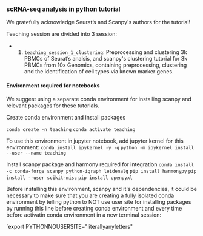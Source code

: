 ### scRNA-seq analysis in python tutorial

We gratefully acknowledge Seurat’s and Scanpy's authors for the tutorial!

Teaching session are divided into 3 session:

* 1. `teaching_session_1_clustering`:  Preprocessing and clustering 3k PBMCs of Seurat’s analsis, and scanpy's clustering tutorial for 3k PBMCs from 10x Genomics, containing preprocessing, clustering and the identification of cell types via known marker genes.

#### Environment required for notebooks

We suggest using a separate conda environment for installing scanpy and relevant packages for these tutorials.

Create conda environment and install packages 

`conda create -n teaching`
`conda activate teaching`

To use this environment in jupyter notebook, add jupyter kernel for this environment:
`conda install ipykernel -y -q`
`python -m ipykernel install --user --name teaching`

Install scanpy package and harmony required for integration
`conda install -c conda-forge scanpy python-igraph leidenalg`
`pip install harmonypy`
`pip install --user scikit-misc`
`pip install openpyxl`

Before installing this environment, scanpy and it's dependencies, it could be necessary to make sure that you are creating a fully isolated conda environment by telling python to NOT use user site for installing packages by running this line before creating conda environment and every time before activatin conda environment in a new terminal session:

`export PYTHONNOUSERSITE="literallyanyletters"